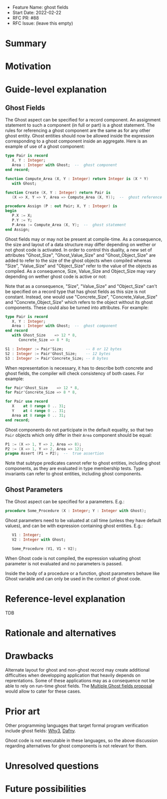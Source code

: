 - Feature Name: ghost fields
- Start Date: 2022-02-22
- RFC PR: #88
- RFC Issue: (leave this empty)

Summary
=======

Motivation
==========

Guide-level explanation
=======================

Ghost Fields
------------

The Ghost aspect can be specified for a record component. An assignment
statement to such a component (in full or part) is a ghost statement. The rules
for referencing a ghost component are the same as for any other ghost
entity. Ghost entities should now be allowed inside the expression
corresponding to a ghost component inside an aggregate. Here is an example of
use of a ghost component:

```Ada
type Pair is record
   X, Y : Integer;
   Area : Integer with Ghost;  --  ghost component
end record;

function Compute_Area (X, Y : Integer) return Integer is (X * Y)
   with Ghost;

function Create (X, Y : Integer) return Pair is
   (X => X, Y => Y, Area => Compute_Area (X, Y));  --  ghost reference

procedure Assign (P : out Pair; X, Y : Integer) is
begin
   P.X := X;
   P.Y := Y;
   P.Area := Compute_Area (X, Y);  --  ghost statement
end Assign;
```

Ghost fields may or may not be present at compile-time. As a consequence, the
size and layout of a data structure may differ depending on wether or not
ghost code is activated. In order to control this duality, a new set of
attributes "Ghost_Size", "Ghost_Value_Size" and "Ghost_Object_Size" are added
to refer to the size of the ghost objects when compiled whereas "Size",
"Value_Size" and "Object_Size" refer to the value of the objects as compiled.
As a consequence, Size, Value_Size and Object_Size may vary depending on
wether ghost code is active or not:

Note that as a consequence, "Size", "Value_Size" and "Object_Size" can't be
specified on a record type that has ghost fields as this size is not constant.
Instead, one would use "Concrete_Size", "Concrete_Value_Size"
and "Concrete_Object_Size" which refers to the object without its ghost
components. These could also be turned into attributes. For example:

```Ada
type Pair is record
   X, Y : Integer;
   Area : Integer with Ghost;  --  ghost component
end record
   with Ghost_Size    => 12 * 8,
      Concrete_Size => 8 * 8;

S1 : Integer := Pair'Size;          -- 8 or 12 bytes
S2 : Integer := Pair'Ghost_Size;    -- 12 bytes
S3 : Integer := Pair'Concrete_Size; -- 8 bytes
```

When representation is necessary, it has to describe both concrete and ghost
fields, the compiler will check consistency of both cases. For example:

```Ada
for Pair'Ghost_Size    => 12 * 8,
for Pair'Concrete_Size => 8 * 8,

for Pair use record
   X    at 0 range 0 .. 31;
   Y    at 4 range 0 .. 31;
   Area at 8 range 0 .. 31;
end record;
```

Ghost components do not participate in the default equality, so that two
``Pair`` objects which only differ in their ``Area`` component should be
equal:

```Ada
P1 := (X => 1, Y => 2, Area => 8);
P2 := (X => 1, Y => 2, Area => 12);
pragma Assert (P1 = P2);  --  true assertion
```

Note that subtype predicates cannot refer to ghost entities, including ghost
components, as they are evaluated in type membership tests. Type invariants can
refer to ghost entities, including ghost components.

Ghost Parameters
----------------

The Ghost aspect can be specified for a parameters. E.g.:

```Ada
procedure Some_Procedure (X : Integer; Y : Integer with Ghost);
```

Ghost parameters need to be valuated at call time (unless they have default
values), and can be with expression containing ghost entities. E.g.:

```Ada
   V1 : Integer;
   V2 : Integer with Ghost;

   Some_Procedure (V1, V1 + V2);
```

When Ghost code is not compiled, the expression valuating ghost parameter is
not evaluated and no parameters is passed.

Inside the body of a procedure or a function, ghost parameters behave like
Ghost variable and can only be used in the context of ghost code.


Reference-level explanation
===========================

TDB

Rationale and alternatives
==========================


Drawbacks
=========

Alternate layout for ghost and non-ghost record may create additional
difficulties when developping application that heavily depends on reprentations.
Some of these applications may as a consequence not be able to rely on run-time
ghost fields. The [Multiple Ghost fields proposal](https://github.com/QuentinOchem/ada-spark-rfcs/blob/multiple_ghost/considered/rfc-multiple_ghost_levels.md)
would allow to cater for these cases.

Prior art
=========

Other programming languages that target formal program verification include
ghost fields: [Why3](http://why3.lri.fr/doc/syntaxref.html#modules),
[Dafny](https://dafny-lang.github.io/dafny/DafnyRef/DafnyRef.html#33-declaration-modifiers).

Ghost code is not executable in these languages, so the above discussion
regarding alternatives for ghost components is not relevant for them.

Unresolved questions
====================


Future possibilities
====================
